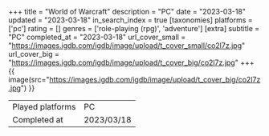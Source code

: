 +++
title = "World of Warcraft"
description = "PC"
date = "2023-03-18"
updated = "2023-03-18"
in_search_index = true
[taxonomies]
platforms = ['pc']
rating = []
genres = ['role-playing (rpg)', 'adventure']
[extra]
subtitle = "PC"
completed_at = "2023-03-18"
url_cover_small = "https://images.igdb.com/igdb/image/upload/t_cover_small/co2l7z.jpg"
url_cover_big = "https://images.igdb.com/igdb/image/upload/t_cover_big/co2l7z.jpg"
+++
{{ image(src="https://images.igdb.com/igdb/image/upload/t_cover_big/co2l7z.jpg") }}

|              |            |
| ------------ | ---------- |
| Played platforms    | PC |
| Completed at | 2023/03/18 |

